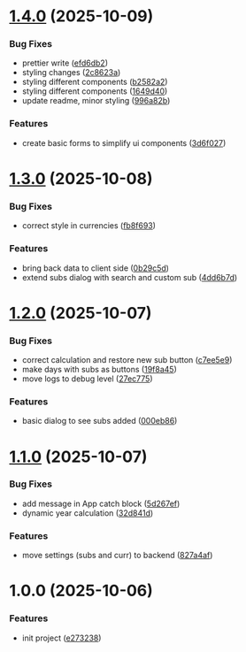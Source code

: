# [1.4.0](https://github.com/gkalian/amuzing-subs-calendar/compare/v1.3.0...v1.4.0) (2025-10-09)


### Bug Fixes

* prettier write ([efd6db2](https://github.com/gkalian/amuzing-subs-calendar/commit/efd6db26bfb0eaad0d95b0a8272ea1c08d1f70c2))
* styling changes ([2c8623a](https://github.com/gkalian/amuzing-subs-calendar/commit/2c8623a702943dfb3b7b33272bfc1efa11f6790b))
* styling different components ([b2582a2](https://github.com/gkalian/amuzing-subs-calendar/commit/b2582a244c165b681778ec4c663b6b13172c492c))
* styling different components ([1649d40](https://github.com/gkalian/amuzing-subs-calendar/commit/1649d40430d4e1fd589e46178babd20331ed28ad))
* update readme, minor styling ([996a82b](https://github.com/gkalian/amuzing-subs-calendar/commit/996a82b33f59b21f713b8af9dcfd737c5c315ee8))


### Features

* create basic forms to simplify ui components ([3d6f027](https://github.com/gkalian/amuzing-subs-calendar/commit/3d6f0275ef282664b0554cc7c78975482d8a5632))

# [1.3.0](https://github.com/gkalian/amuzing-subs-calendar/compare/v1.2.0...v1.3.0) (2025-10-08)

### Bug Fixes

- correct style in currencies ([fb8f693](https://github.com/gkalian/amuzing-subs-calendar/commit/fb8f693dfba9ed5f0833a9c9875655c12a88d103))

### Features

- bring back data to client side ([0b29c5d](https://github.com/gkalian/amuzing-subs-calendar/commit/0b29c5d8e02694f6be714aa0024821f87b764459))
- extend subs dialog with search and custom sub ([4dd6b7d](https://github.com/gkalian/amuzing-subs-calendar/commit/4dd6b7db8191311fedb9c800518f06ea7e32fa24))

# [1.2.0](https://github.com/gkalian/amuzing-subs-calendar/compare/v1.1.0...v1.2.0) (2025-10-07)

### Bug Fixes

- correct calculation and restore new sub button ([c7ee5e9](https://github.com/gkalian/amuzing-subs-calendar/commit/c7ee5e92989ffff9d7d61b6a2ce350fc3670923d))
- make days with subs as buttons ([19f8a45](https://github.com/gkalian/amuzing-subs-calendar/commit/19f8a458338fc634f1ce5a06f48ce76fdc23056d))
- move logs to debug level ([27ec775](https://github.com/gkalian/amuzing-subs-calendar/commit/27ec775b3bc94ed9846f6691352d21a84aa32191))

### Features

- basic dialog to see subs added ([000eb86](https://github.com/gkalian/amuzing-subs-calendar/commit/000eb86372a5139b004c23a54d6346a8dfdc9240))

# [1.1.0](https://github.com/gkalian/amuzing-subs-calendar/compare/v1.0.0...v1.1.0) (2025-10-07)

### Bug Fixes

- add message in App catch block ([5d267ef](https://github.com/gkalian/amuzing-subs-calendar/commit/5d267ef148da1ffdf4650b5f3905f5554a44f5f7))
- dynamic year calculation ([32d841d](https://github.com/gkalian/amuzing-subs-calendar/commit/32d841df341bcb51d63517e017c1d643a47919cb))

### Features

- move settings (subs and curr) to backend ([827a4af](https://github.com/gkalian/amuzing-subs-calendar/commit/827a4af75348aa8e2ada7ff67ded6f3c8c04eacb))

# 1.0.0 (2025-10-06)

### Features

- init project ([e273238](https://github.com/gkalian/amuzing-subs-calendar/commit/e273238d5d239a0ee19120bb6c2a3886fe4547fb))
